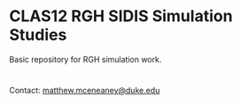 # CLAS12 RGH SIDIS Simulation Studies
Basic repository for RGH simulation work.

#

Contact: matthew.mceneaney@duke.edu
